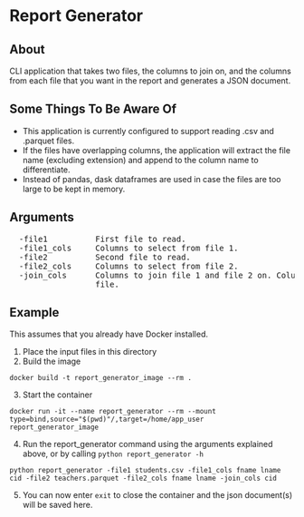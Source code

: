 # Report Generator


## About

CLI application that takes two files, the columns to join on, and the columns from each file
that you want in the report and generates a JSON document. 


## Some Things To Be Aware Of

* This application is currently configured to support reading .csv and .parquet files. 
* If the files have overlapping columns, the application will extract the file name (excluding extension) and append to the column name to differentiate.
* Instead of pandas, dask dataframes are used in case the files are too large to be kept in memory.

## Arguments
<pre>
  -file1          First file to read.  
  -file1_cols     Columns to select from file 1.  
  -file2          Second file to read.  
  -file2_cols     Columns to select from file 2.  
  -join_cols      Columns to join file 1 and file 2 on. Column name must be the same in each  
                  file.  
</pre>
## Example

This assumes that you already have Docker installed.

1) Place the input files in this directory
2) Build the image

  ```docker build -t report_generator_image --rm .```
  
3) Start the container

  ```docker run -it --name report_generator --rm --mount type=bind,source="$(pwd)"/,target=/home/app_user report_generator_image```
  
4) Run the report_generator command using the arguments explained above, or by calling ```python report_generator -h```

  ```python report_generator -file1 students.csv -file1_cols fname lname cid -file2 teachers.parquet -file2_cols fname lname -join_cols cid```
  
5) You can now enter ```exit``` to close the container and the json document(s) will be saved here.

